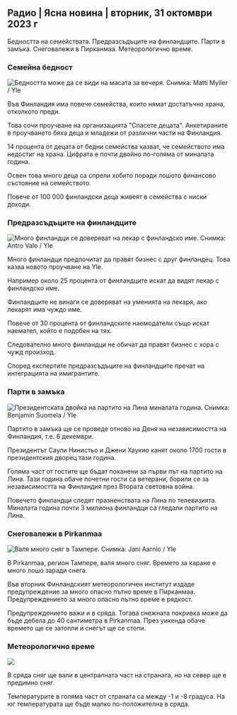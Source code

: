 ## Радио \| Ясна новина \| вторник, 31 октомври 2023 г

Бедността на семействата. Предразсъдъците на финландците. Парти в замъка. Снеговалежи в Пирканмаа. Метеорологично време.

### Семейна бедност

![Бедността може да се види на масата за вечеря. Снимка: Matti Myller / Yle](https://images.cdn.yle.fi/image/upload/c_crop,h_1080,w_1919,x_0,y_0/ar_1.7777777777777777,c_fill,g_faces,h_675,w_1200/dpr_1.0/q_auto:eco/f_auto/fl_lossy/v1674642954/39-106372263d105c885d6a)

Във Финландия има повече семейства, които нямат достатъчно храна, отколкото преди.

Това сочи проучване на организацията "Спасете децата". Анкетираните в проучването бяха деца и младежи от различни части на Финландия.

14 процента от децата от бедни семейства казват, че семейството има недостиг на храна. Цифрата е почти двойно по-голяма от миналата година.

Освен това много деца са спрели хобито поради лошото финансово състояние на семейството.

Повече от 100 000 финландски деца живеят в семейства с ниски доходи.

### Предразсъдъците на финландците

![Много финландци се доверяват на лекар с финландско име. Снимка: Antro Valo / Yle](https://images.cdn.yle.fi/image/upload/c_crop,h_3179,w_5653,x_0,y_83/ar_1.7777777777777777,c_fill,g_faces,h_675,w_1200/dpr_1.0/q_auto:eco/f_auto/fl_lossy/v1697116975/39-11855466527f10854aec)

Много финландци предпочитат да правят бизнес с друг финландец. Това казва новото проучване на Yle.

Например около 25 процента от финландците искат да видят лекар с финландско име.

Финландците не винаги се доверяват на уменията на лекаря, ако лекарят има чуждо име.

Повече от 30 процента от финландските наемодатели също искат наемател, който е подобен на тях.

Следователно много финландци не обичат да правят бизнес с хора с чужд произход.

Според експертите предразсъдъците на финландците пречат на интеграцията на имигрантите.

### Парти в замъка

![Президентската двойка на партито на Лина миналата година. Снимка: Benjamin Suomela / Yle](https://images.cdn.yle.fi/image/upload/c_crop,h_1674,w_2976,x_0,y_24/ar_1.7777777777777777,c_fill,g_faces,h_675,w_1200/dpr_1.0/q_auto:eco/f_auto/fl_lossy/v1670345033/39-1044359638f710a6e724)

Партито в замъка ще се проведе отново на Деня на независимостта на Финландия, т.е. 6 декември.

Президентът Саули Нинистьо и Джени Хаукио канят около 1700 гости в президентския дворец тази година.

Голяма част от гостите ще бъдат поканени за първи път на партито на Лина. Тази година обаче почетни гости са ветерани, борили се за независимостта на Финландия през Втората световна война.

Повечето финландци следят празненствата на Лина по телевизията. Миналата година почти 3 милиона финландци са гледали партито на Лина.

### Снеговалежи в Pirkanmaa

![Валя много сняг в Тампере. Снимка: Jani Aarnio / Yle](https://images.cdn.yle.fi/image/upload/c_crop,h_3375,w_6000,x_0,y_331/ar_1.7777777777777777,c_fill,g_faces,h_675,w_1200/dpr_1.0/q_auto:eco/f_auto/fl_lossy/v1698736404/39-11934306540799d9879d)

В Pirkanmaa, регион Тампере, валя много сняг. Времето за каране е много лошо заради снега.

Във вторник Финландският метеорологичен институт издаде предупреждение за много опасно пътно време в Пирканмаа. Предупреждението за много опасно пътно време е рядкост.

Предупреждението важи и в сряда. Тогава снежната покривка може да бъде дебела до 40 сантиметра в Pirkanmaa. През уикенда обаче времето ще се затопли и снегът ще се стопи.

### Метеорологично време

![](https://images.cdn.yle.fi/image/upload/c_crop,h_1080,w_1919,x_0,y_0/ar_1.7777777777777777,c_fill,g_faces,h_675,w_1200/dpr_1.0/q_auto:eco/f_auto/fl_lossy/v1698767793/39-11940016541239893d2b)

В сряда сняг ще вали в централната част на страната, но на север ще е предимно сняг.

Температурите в голяма част от страната са между -1 и -8 градуса. На юг температурата ще бъде малко по-положителна в сряда.